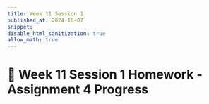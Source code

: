 ```yaml
---
title: Week 11 Session 1
published_at: 2024-10-07
snippet: 
disable_html_sanitization: true
allow_math: true
---
```


# :page_with_curl: Week 11 Session 1 Homework - Assignment 4 Progress